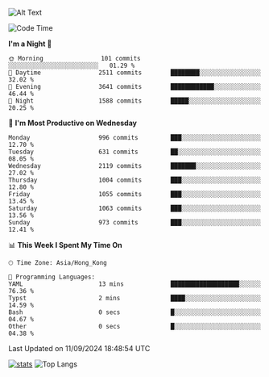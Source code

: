 ![Alt Text](https://media.tenor.com/3Gehha8RO-sAAAAC/goose-dance.gif)

<!--START_SECTION:waka-->
![Code Time](http://img.shields.io/badge/Code%20Time-290%20hrs%2051%20mins-blue)

**I'm a Night 🦉** 

```text
🌞 Morning                101 commits         ░░░░░░░░░░░░░░░░░░░░░░░░░   01.29 % 
🌆 Daytime                2511 commits        ████████░░░░░░░░░░░░░░░░░   32.02 % 
🌃 Evening                3641 commits        ████████████░░░░░░░░░░░░░   46.44 % 
🌙 Night                  1588 commits        █████░░░░░░░░░░░░░░░░░░░░   20.25 % 
```
📅 **I'm Most Productive on Wednesday** 

```text
Monday                   996 commits         ███░░░░░░░░░░░░░░░░░░░░░░   12.70 % 
Tuesday                  631 commits         ██░░░░░░░░░░░░░░░░░░░░░░░   08.05 % 
Wednesday                2119 commits        ███████░░░░░░░░░░░░░░░░░░   27.02 % 
Thursday                 1004 commits        ███░░░░░░░░░░░░░░░░░░░░░░   12.80 % 
Friday                   1055 commits        ███░░░░░░░░░░░░░░░░░░░░░░   13.45 % 
Saturday                 1063 commits        ███░░░░░░░░░░░░░░░░░░░░░░   13.56 % 
Sunday                   973 commits         ███░░░░░░░░░░░░░░░░░░░░░░   12.41 % 
```


📊 **This Week I Spent My Time On** 

```text
🕑︎ Time Zone: Asia/Hong_Kong

💬 Programming Languages: 
YAML                     13 mins             ███████████████████░░░░░░   76.36 % 
Typst                    2 mins              ████░░░░░░░░░░░░░░░░░░░░░   14.59 % 
Bash                     0 secs              █░░░░░░░░░░░░░░░░░░░░░░░░   04.67 % 
Other                    0 secs              █░░░░░░░░░░░░░░░░░░░░░░░░   04.38 % 
```


 Last Updated on 11/09/2024 18:48:54 UTC
<!--END_SECTION:waka-->
[![stats](https://github-readme-stats-rose-phi.vercel.app/api?username=jxncted&count_private=true)](https://github.com/jxncted/github-readme-stats)
![Top Langs](https://github-readme-stats-rose-phi.vercel.app/api/top-langs/?username=jxncted\&layout=compact&hide=c,assembly,jupyter%20notebook)
